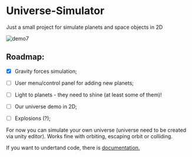 # Universe-Simulator
Just a small project for simulate planets and space objects in 2D


![demo7](https://user-images.githubusercontent.com/20907620/208253349-7901517c-3cde-4890-abdc-7035f5621639.gif)



## Roadmap:
- [x] Gravity forces simulation;
- [ ] User menu/control panel for adding new planets;
- [ ] Light to planets - they need to shine (at least some of them)!
- [ ] Our universe demo in 2D;
- [ ] Explosions (?);


For now you can simulate your own universe (universe need to be created via unity editor). Works fine with orbiting, escaping orbit or colliding. 

If you want to undertand code, there is [documentation.](./Code%20Documentation)

